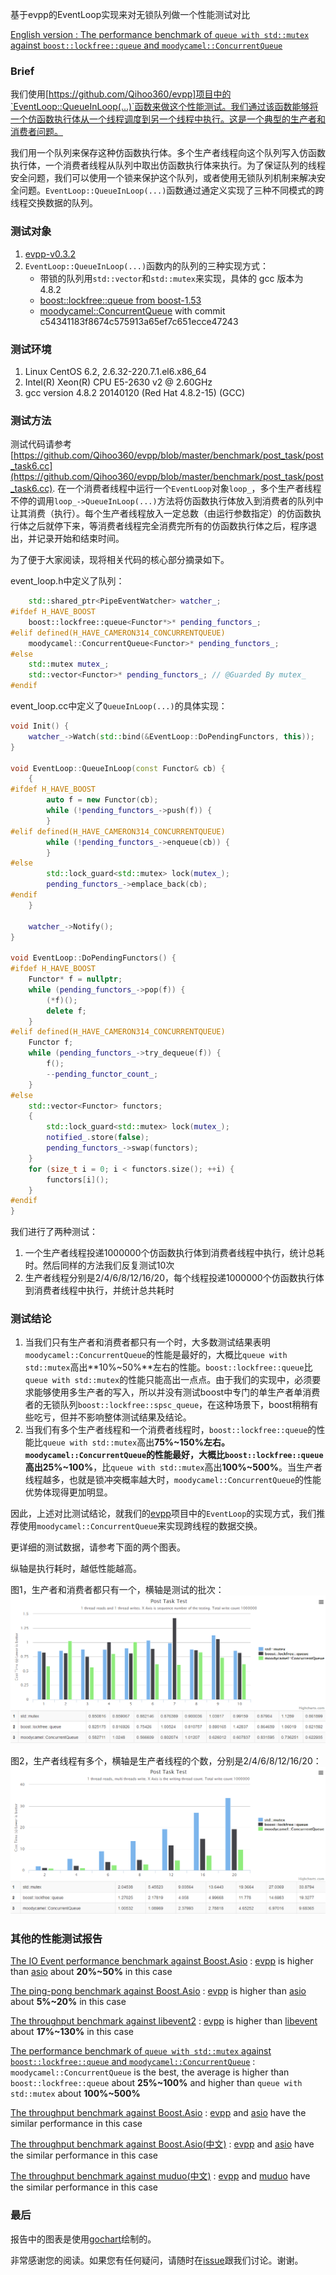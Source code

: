 基于evpp的EventLoop实现来对无锁队列做一个性能测试对比

[English version : The performance benchmark of `queue with std::mutex` against `boost::lockfree::queue` and `moodycamel::ConcurrentQueue`](https://github.com/Qihoo360/evpp/blob/master/docs/benchmark_lockfree_vs_mutex_cn.md)

### Brief

我们使用[https://github.com/Qihoo360/evpp]项目中的`EventLoop::QueueInLoop(...)`函数来做这个性能测试。我们通过该函数能够将一个仿函数执行体从一个线程调度到另一个线程中执行。这是一个典型的生产者和消费者问题。

我们用一个队列来保存这种仿函数执行体。多个生产者线程向这个队列写入仿函数执行体，一个消费者线程从队列中取出仿函数执行体来执行。为了保证队列的线程安全问题，我们可以使用一个锁来保护这个队列，或者使用无锁队列机制来解决安全问题。`EventLoop::QueueInLoop(...)`函数通过通定义实现了三种不同模式的跨线程交换数据的队列。                                                                                                                                                                                                                                                                                                                                                                                                                                                                                                        

### 测试对象

1. [evpp-v0.3.2](https://github.com/Qihoo360/evpp/archive/v0.3.2.zip)
2. `EventLoop::QueueInLoop(...)`函数内的队列的三种实现方式：
	- 带锁的队列用`std::vector`和`std::mutex`来实现，具体的 gcc 版本为 4.8.2
	- [boost::lockfree::queue from boost-1.53](http://www.boost.org/)
	- [moodycamel::ConcurrentQueue](https://github.com/cameron314/concurrentqueue) with commit c54341183f8674c575913a65ef7c651ecce47243

### 测试环境

1. Linux CentOS 6.2, 2.6.32-220.7.1.el6.x86_64
2. Intel(R) Xeon(R) CPU E5-2630 v2 @ 2.60GHz
3. gcc version 4.8.2 20140120 (Red Hat 4.8.2-15) (GCC)

### 测试方法

测试代码请参考[https://github.com/Qihoo360/evpp/blob/master/benchmark/post_task/post_task6.cc](https://github.com/Qihoo360/evpp/blob/master/benchmark/post_task/post_task6.cc). 在一个消费者线程中运行一个`EventLoop`对象`loop_`，多个生产者线程不停的调用`loop_->QueueInLoop(...)`方法将仿函数执行体放入到消费者的队列中让其消费（执行）。每个生产者线程放入一定总数（由运行参数指定）的仿函数执行体之后就停下来，等消费者线程完全消费完所有的仿函数执行体之后，程序退出，并记录开始和结束时间。

为了便于大家阅读，现将相关代码的核心部分摘录如下。

event_loop.h中定义了队列：

```C++
    std::shared_ptr<PipeEventWatcher> watcher_;
#ifdef H_HAVE_BOOST
    boost::lockfree::queue<Functor*>* pending_functors_;
#elif defined(H_HAVE_CAMERON314_CONCURRENTQUEUE)
    moodycamel::ConcurrentQueue<Functor>* pending_functors_;
#else
    std::mutex mutex_;
    std::vector<Functor>* pending_functors_; // @Guarded By mutex_
#endif
```

event_loop.cc中定义了`QueueInLoop(...)`的具体实现：

```C++
void Init() {
    watcher_->Watch(std::bind(&EventLoop::DoPendingFunctors, this));
}

void EventLoop::QueueInLoop(const Functor& cb) {
    {
#ifdef H_HAVE_BOOST
        auto f = new Functor(cb);
        while (!pending_functors_->push(f)) {
        }
#elif defined(H_HAVE_CAMERON314_CONCURRENTQUEUE)
        while (!pending_functors_->enqueue(cb)) {
        }
#else
        std::lock_guard<std::mutex> lock(mutex_);
        pending_functors_->emplace_back(cb);
#endif
    }

    watcher_->Notify();
}

void EventLoop::DoPendingFunctors() {
#ifdef H_HAVE_BOOST
    Functor* f = nullptr;
    while (pending_functors_->pop(f)) {
        (*f)();
        delete f;
    }
#elif defined(H_HAVE_CAMERON314_CONCURRENTQUEUE)
    Functor f;
    while (pending_functors_->try_dequeue(f)) {
        f();
        --pending_functor_count_;
    }
#else
    std::vector<Functor> functors;
    {
        std::lock_guard<std::mutex> lock(mutex_);
        notified_.store(false);
        pending_functors_->swap(functors);
    }
    for (size_t i = 0; i < functors.size(); ++i) {
        functors[i]();
    }
#endif
}
```

我们进行了两种测试：

1. 一个生产者线程投递1000000个仿函数执行体到消费者线程中执行，统计总耗时。然后同样的方法我们反复测试10次
1. 生产者线程分别是2/4/6/8/12/16/20，每个线程投递1000000个仿函数执行体到消费者线程中执行，并统计总共耗时


### 测试结论

1. 当我们只有生产者和消费者都只有一个时，大多数测试结果表明`moodycamel::ConcurrentQueue`的性能是最好的，大概比`queue with std::mutex`高出**10%~50%**左右的性能。`boost::lockfree::queue`比`queue with std::mutex`的性能只能高出一点点。由于我们的实现中，必须要求能够使用多生产者的写入，所以并没有测试boost中专门的单生产者单消费者的无锁队列`boost::lockfree::spsc_queue`，在这种场景下，boost稍稍有些吃亏，但并不影响整体测试结果及结论。
1. 当我们有多个生产者线程和一个消费者线程时，`boost::lockfree::queue`的性能比`queue with std::mutex`高出**75%~150%**左右。 `moodycamel::ConcurrentQueue`的性能最好，大概比`boost::lockfree::queue`高出**25%~100%**，比`queue with std::mutex`高出**100%~500%**。当生产者线程越多，也就是锁冲突概率越大时，`moodycamel::ConcurrentQueue`的性能优势体现得更加明显。

因此，上述对比测试结论，就我们的[evpp]项目中的`EventLoop`的实现方式，我们推荐使用`moodycamel::ConcurrentQueue`来实现跨线程的数据交换。

更详细的测试数据，请参考下面的两个图表。

纵轴是执行耗时，越低性能越高。

图1，生产者和消费者都只有一个，横轴是测试的批次：
![](https://raw.githubusercontent.com/zieckey/resources/master/evpp/benchmark/post_task/boost_lockfree-vs-mutex-1v1.png)

图2，生产者线程有多个，横轴是生产者线程的个数，分别是2/4/6/8/12/16/20：
![](https://raw.githubusercontent.com/zieckey/resources/master/evpp/benchmark/post_task/boost_lockfree-vs-mutex.png)

### 其他的性能测试报告

[The IO Event performance benchmark against Boost.Asio](https://github.com/Qihoo360/evpp/blob/master/docs/benchmark_ioevent_performance_vs_asio.md) : [evpp] is higher than [asio] about **20%~50%** in this case

[The ping-pong benchmark against Boost.Asio](https://github.com/Qihoo360/evpp/blob/master/docs/benchmark_ping_pong_spend_time_vs_asio.md) : [evpp] is higher than [asio] about **5%~20%** in this case

[The throughput benchmark against libevent2](https://github.com/Qihoo360/evpp/blob/master/docs/benchmark_throughput_vs_libevent.md) : [evpp] is higher than [libevent] about **17%~130%** in this case 

[The performance benchmark of `queue with std::mutex` against `boost::lockfree::queue` and `moodycamel::ConcurrentQueue`](https://github.com/Qihoo360/evpp/blob/master/docs/benchmark_lockfree_vs_mutex.md) : `moodycamel::ConcurrentQueue` is the best, the average is higher than `boost::lockfree::queue` about **25%~100%** and higher than `queue with std::mutex` about **100%~500%**

[The throughput benchmark against Boost.Asio](https://github.com/Qihoo360/evpp/blob/master/docs/benchmark_throughput_vs_asio.md) : [evpp] and [asio] have the similar performance in this case

[The throughput benchmark against Boost.Asio(中文)](https://github.com/Qihoo360/evpp/blob/master/docs/benchmark_throughput_vs_asio_cn.md) : [evpp] and [asio] have the similar performance in this case

[The throughput benchmark against muduo(中文)](https://github.com/Qihoo360/evpp/blob/master/docs/benchmark_throughput_vs_muduo_cn.md) : [evpp] and [muduo] have the similar performance in this case


### 最后

报告中的图表是使用[gochart]绘制的。

非常感谢您的阅读。如果您有任何疑问，请随时在[issue](https://github.com/Qihoo360/evpp/issues)跟我们讨论。谢谢。

[Boost.Asio]:http://www.boost.org/
[boost.asio]:http://www.boost.org/
[asio]:http://www.boost.org/
[boost]:http://www.boost.org/
[evpp]:https://github.com/Qihoo360/evpp
[https://github.com/Qihoo360/evpp]:https://github.com/Qihoo360/evpp
[muduo]:https://github.com/chenshuo/muduo
[libevent2]:https://github.com/libevent/libevent
[libevent]:https://github.com/libevent/libevent
[Golang]:https://golang.org
[Buffer]:https://github.com/Qihoo360/evpp/blob/master/evpp/buffer.h
[recipes]:https://github.com/chenshuo/recipes
[gochart]:https://github.com/zieckey/gochart/
